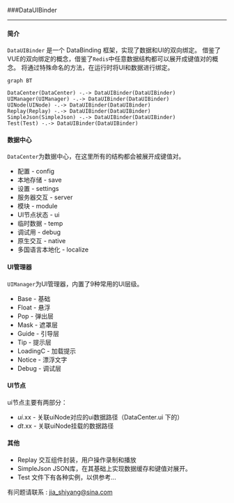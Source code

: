 ###DataUIBinder

----



#### 简介

`DataUIBinder` 是一个 DataBinding 框架，实现了数据和UI的双向绑定。
借鉴了VUE的双向绑定的概念，借鉴了`Redis`中任意数据结构都可以展开成键值对的概念。
将通过特殊命名的方法，在运行时将UI和数据进行绑定。

```
graph BT

DataCenter(DataCenter) -.-> DataUIBinder(DataUIBinder)
UIManager(UIManager) -.-> DataUIBinder(DataUIBinder)
UINode(UINode) -.-> DataUIBinder(DataUIBinder)
Replay(Replay) -.-> DataUIBinder(DataUIBinder)
SimpleJson(SimpleJson) -.-> DataUIBinder(DataUIBinder)
Test(Test) -.-> DataUIBinder(DataUIBinder)
```

#### 数据中心

`DataCenter`为数据中心，在这里所有的结构都会被展开成键值对。

* 配置 - config
* 本地存储 - save
* 设置 - settings
* 服务器交互 - server
* 模块 - module
* UI节点状态 - ui
* 临时数据 - temp
* 调试用 - debug
* 原生交互 - native
* 多国语言本地化 - localize   

  

#### UI管理器

`UIManager`为UI管理器，内置了9种常用的UI层级。

* Base - 基础
* Float - 悬浮
* Pop - 弹出层
*  Mask - 遮罩层
* Guide - 引导层
* Tip - 提示层
* LoadingC - 加载提示
* Notice - 漂浮文字
* Debug - 调试层



#### UI节点

ui节点主要有两部分：

*   _ui_.xx - 关联uiNode对应的ui数据路径（DataCenter.ui 下的）
* _dt_.xx - 关联uiNode挂载的数据路径



#### 其他

* Replay 交互组件封装，用户操作录制和播放
* SimpleJson JSON库，在其基础上实现数据缓存和键值对展开。
* Test 文件下有各种实例，以供参考...

有问题请联系 : jia_shiyang@sina.com